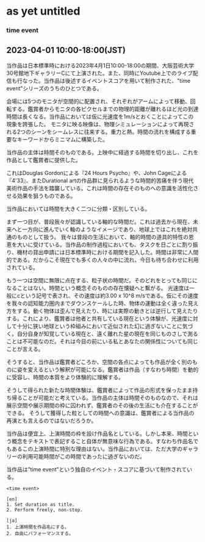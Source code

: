 # as yet untitled

### time event
## 2023-04-01 10:00-18:00(JST)

<!-- # 概要 -->

  当作品は日本標準時における2023年4月1日10:00-18:00の期間、大阪芸術大学30号館地下ギャラリーCにて上演された。また、同時にYoutube上でのライブ配信も行なった。当作品は後述するイベントスコアを用いて制作された、"time event"シリーズのうちのひとつである。

  会場には5つのモニタが空間的に配置され、それぞれがアームによって移動、回転する。鑑賞者からモニタの各ピクセルまでの物理的距離が離れるほど光の到達時間は長くなる。当作品においては仮に光速度を1m/sとおくことによってこの現象を誇張した。
  モニタに映る映像は、物理シミュレーションによって再現される2つのシーンをシームレスに往来する。重力と熱。時間の流れを構成する重要なキーワードからミニマムに構築した。

<!-- # 本題 -->

  <!-- ## 時間が作品の主体であること -->
  当作品の主体は時間そのものである。上映中に経過する時間を切り出し、これを作品として鑑賞者に提供した。

  <!-- ## 類似作品への言及 -->
  これはDouglas Gordonによる『24 Hours Psycho』や、John Cageによる『4'33』、またDurational artの作品群に見られるような時間的苦痛を伴う現代美術作品の手法を踏襲している。これは時間の存在そのものへの意識を活性化させる効果を狙うものである。

  <!-- ## 二種類の時間 -->
  当作品においては時間を大きく二つに分類・区別している。

  <!-- ## 時間の道具的特性 -->
  まず一つ目が、普段我々が認識している軸的な時間だ。これは過去から現在、未来へと一方向に進んでいく軸のようなイメージであり、地球上ではこれを絶対共通のものとして扱う。
  我々は普段の生活において、軸的時間の道具的特性の恩恵を大いに受けている。当作品の制作過程においても、タスクを日ごとに割り振り、機材の貸出申請には日本標準時における期間を記入した。時間は非常に人間的である。だからこそ現在でも多くの人々の中に流れ、今日も待ち合わせに利用されている。

  <!-- ## 一般的な時間という概念について -->
  もう一つは空間に無限に点在する、粒子状の時間だ。そのどれをとっても同じになることはない。時間という概念そのものの存在懐疑へと繋がる。
  光速度は一般にcという記号で表され、その速度は約3.00 x 10^8 m/sである。仮にその速度を我々の認知能力圏内までダウンスケールした時、物体の運動は全く違った見え方をする。動く物体は歪んで見えたり、時には実際の動きとは逆行して見えたりする。これにより、鑑賞者は他者と共有している現在という体験が、光速度に対して十分に狭い地球という枠組みにおいて近似された幻に過ぎないことに気づく。自分自身が知覚している現在と、遠く離れた星の現在を同じものさしで測ることは不可能なのだ。それは今目の前にいる私とあなたの関係性についても同じことが言える。
  <!-- TODO: 時間についてのもう少し詳しい物理学的な説明（エントロピーや重力についても言及する） -->

  <!-- ## 再構築された時間概念における当作への影響 -->
  そうすると、当作品は鑑賞者どころか、空間の各点によっても作品が全く別のものに姿を変えるという解釈が可能になる。鑑賞者は作品（すなわち時間）を動的に受容し、時間の本質をより体験的に理解する。

  <!-- ## 再構築された時間概念における当作の発展性 -->
  そうして得られた新たな時間体験は、鑑賞者によって作品の形式を保ったまま持ち帰ることが可能だと考えている。当作品の主体は時間そのものなので、それは展示空間や展示期間の枠に囚われず、鑑賞者のその後の生活にも介在することができる。
  そうして獲得した粒としての時間への意識は、鑑賞者による当作品の再演とも言えるのではないだろうか。

  <!-- ## 軸的時間との付き合い方 -->
  当作品は便宜上、上演時間の枠を設け作品名としている。しかし本来、時間という概念をテキストで表記すること自体が無意味な行為である。すなわち作品名でもあるこの上演時間に特別な理由はない。当作品においては、ただ大学のギャラリーの利用可能時間がこの時間であったに過ぎないのだ。

<!-- # スコアについて -->
当作品は"time event"という独自のイベント・スコアに基づいて制作されている。

```
<time event>

[en]
1. Set duration as title.
2. Perform freely, non-stop.

[ja]
1. 上演時間を作品名にする。
2. 自由にパフォーマンスする。
```